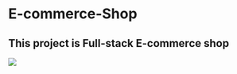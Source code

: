 # E-commerce-Shop
## This project is Full-stack E-commerce shop 

<!-- # Hello, folks! <img src="https://raw.githubusercontent.com/MartinHeinz/MartinHeinz/master/wave.gif" width="30px"> -->

![](https://img.shields.io/badge/<Html,Tailwindcss,Javascrip>-<node.js>-informational?style=flat&logo=<LOGO_NAME>&logoColor=white&color=2bbc8a)
